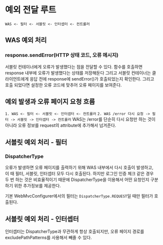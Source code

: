 # 예외 전달 루트
`WAS <- 필터 <- 서블릿 <- 인터셉터 <- 컨트롤러`
## WAS 예외 처리
### response.sendError(HTTP 상태 코드, 오류 메시지)
서블릿 컨테이너에게 오류가 발생했다는 점을 전달할 수 있다.
함수를 호출하면 response 내부에 오류가 발생했다는 상태를 저장해둔다
그리고 서블릿 컨테이너는 클라이언트에게 응답 전에 response에 sendError()가 호출되었는지 확인한다. 그리고 호출 되었다면 설정한 오류 코드에 맞추어 오류 페이지를 보여준다.

## 예외 발생과 오류 페이지 요청 흐름
`1. WAS <- 필터 <- 서블릿 <- 인터셉터 <- 컨트롤러`
`2. WAS /error 다시 요청 -> 필터 -> 서블릿 -> 인터셉터 -> 컨트롤러`
WAS는 /error를 단순히 다시 요청만 하는 것이 아니라 오류 정보를 request의 attribute에 추가해서 넘겨준다.
## 서블릿 예외 처리 - 필터
### DispatcherType
오류가 발생하면 오류 페이지를 출력하기 위해 WAS 내부에서 다시 호출이 발생하고, 이 때 필터, 서블릿, 인터셉터  모두 다시 호출된다. 하지만 로그인 인증 체크 같은 경우 두 번 하는 것은 비효율적이기 때문에 DispatcherType을 이용해서 어떤 요청인지 구분하기 위한 추가정보를 제공한다.

기본 WebMvcConfigurer에서의 필터는 `DispatcherType.REQUEST`일 때만 필터가 호출된다.
## 서블릿 예외 처리 - 인터셉터
인터셉터는 DispatcherType과 무관하게 항상 호출되지만, 오류 페이지 경로를 excludePathPatterns를 사용해서 빼줄 수 있다.
